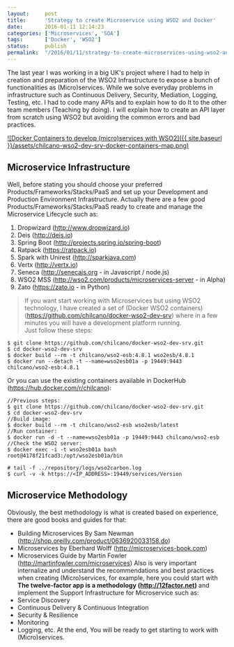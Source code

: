 ```yaml
---
layout:     post
title:      'Strategy to create Microservice using WSO2 and Docker'
date:       2016-01-11 12:14:23
categories: ['Microservices', 'SOA']
tags:       ['Docker', 'WSO2']
status:     publish 
permalink:  "/2016/01/11/strategy-to-create-microservices-using-wso2-and-docker/"
---
```

The last year I was working in a big UK's project where I had to help in creation and preparation of the WSO2 Infrastructure to expose a bunch of functionalities as (Micro)services. While we solve everyday problems in infrastructure such as Continuous Delivery, Security, Mediation, Logging, Testing, etc. I had to code many APIs and to explain how to do It to the other team members (Teaching by doing). I will explain how to create an API layer from scratch using WSO2 but avoiding the common errors and bad practices.

[![Docker Containers to develop \(micro\)services with WSO2]({{ site.baseurl }}/assets/chilcano-wso2-dev-srv-docker-containers-map.png)](https://github.com/chilcano/docker-wso2-dev-srv)

<!-- more -->


## Microservice Infrastructure
Well, before stating you should choose your preferred Products/Frameworks/Stacks/PaaS and set up your Development and Production Environment Infrastructure. Actually there are a few good Products/Frameworks/Stacks/PaaS ready to create and manage the Microservice Lifecycle such as:
1. Dropwizard (http://www.dropwizard.io)
2. Deis (http://deis.io)
3. Spring Boot (http://projects.spring.io/spring-boot)
4. Ratpack (https://ratpack.io)
5. Spark with Unirest (http://sparkjava.com)
6. Vertx (http://vertx.io)
7. Seneca (http://senecajs.org - in Javascript / node.js)
8. WSO2 MSS (http://wso2.com/products/microservices-server - in Alpha)
9. Zato (https://zato.io - in Python)
>  If you want start working with Microservices but using WSO2 technology, I have created a set of (Docker WSO2 containers)(https://github.com/chilcano/docker-wso2-dev-srv) where in a few minutes you will have a development platform running.  
Just follow these steps:

```text  
$ git clone https://github.com/chilcano/docker-wso2-dev-srv.git  
$ cd docker-wso2-dev-srv  
$ docker build --rm -t chilcano/wso2-esb:4.8.1 wso2esb/4.8.1  
$ docker run --detach -t --name=wso2esb01a -p 19449:9443 chilcano/wso2-esb:4.8.1  
```

Or you can use the existing containers available in DockerHub (https://hub.docker.com/r/chilcano):

```text  
//Previous steps:  
$ git clone https://github.com/chilcano/docker-wso2-dev-srv.git  
$ cd docker-wso2-dev-srv  
//Build image:  
$ docker build --rm -t chilcano/wso2-esb wso2esb/latest  
//Run container:  
$ docker run -d -t --name=wso2esb01a -p 19449:9443 chilcano/wso2-esb  
//Check the WSO2 server:  
$ docker exec -i -t wso2esb01a bash  
root@4178f21fcad3:/opt/wso2esb01a/bin

# tail -f ../repository/logs/wso2carbon.log  
$ curl -v -k https://<IP_ADDRESS>:19449/services/Version  
```


## Microservice Methodology
Obviously, the best methodology is what is created based on experience, there are good books and guides for that:
* Building Microservices By Sam Newman (http://shop.oreilly.com/product/0636920033158.do)
* Microservices by Eberhard Wolff (http://microservices-book.com)
* Microservices Guide by Martin Fowler (http://martinfowler.com/microservices)
Also is very important internalize and understand the recommendations and best practices when creating (Micro)services, for example, here you could start with **The twelve-factor app is a methodology (http://12factor.net)** and implement the Support Infrastructure for Microservice such as:
* Service Discovery
* Continuous Delivery & Continuous Integration
* Security & Resilience
* Monitoring
* Logging, etc.
At the end, You will be ready to get starting to work with (Micro)services.

